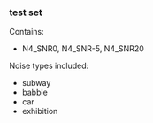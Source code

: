 ### test set ###

Contains:

- N4_SNR0, N4_SNR-5, N4_SNR20

Noise types included:

- subway
- babble
- car
- exhibition
